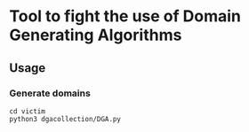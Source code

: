 # Tool to fight the use of Domain Generating Algorithms

## Usage

### Generate domains

```shell
cd victim
python3 dgacollection/DGA.py
```
